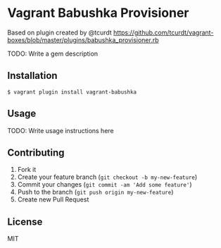 # Vagrant Babushka Provisioner

Based on plugin created by @tcurdt
https://github.com/tcurdt/vagrant-boxes/blob/master/plugins/babushka_provisioner.rb

TODO: Write a gem description

## Installation

    $ vagrant plugin install vagrant-babushka

## Usage

TODO: Write usage instructions here

## Contributing

1. Fork it
2. Create your feature branch (`git checkout -b my-new-feature`)
3. Commit your changes (`git commit -am 'Add some feature'`)
4. Push to the branch (`git push origin my-new-feature`)
5. Create new Pull Request

## License

MIT
